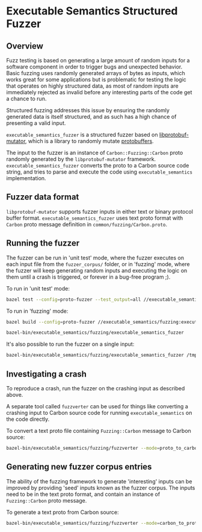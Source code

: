 # Executable Semantics Structured Fuzzer

<!--
Part of the Carbon Language project, under the Apache License v2.0 with LLVM
Exceptions. See /LICENSE for license information.
SPDX-License-Identifier: Apache-2.0 WITH LLVM-exception
-->

## Overview

Fuzz testing is based on generating a large amount of random inputs for a
software component in order to trigger bugs and unexpected behavior. Basic
fuzzing uses randomly generated arrays of bytes as inputs, which works great for
some applications but is problematic for testing the logic that operates on
highly structured data, as most of random inputs are immediately rejected as
invalid before any interesting parts of the code get a chance to run.

Structured fuzzing addresses this issue by ensuring the randomly generated data
is itself structured, and as such has a high chance of presenting a valid input.

`executable_semantics_fuzzer` is a structured fuzzer based on
[libprotobuf-mutator](https://github.com/google/libprotobuf-mutator), which is a
library to randomly mutate
[protobuffers](https://github.com/protocolbuffers/protobuf).

The input to the fuzzer is an instance of `Carbon::Fuzzing::Carbon` proto
randomly generated by the `libprotobuf-mutator` framework.
`executable_semantics_fuzzer` converts the proto to a Carbon source code string,
and tries to parse and execute the code using `executable_semantics`
implementation.

## Fuzzer data format

`libprotobuf-mutator` supports fuzzer inputs in either text or binary protocol
buffer format. `executable_semantics_fuzzer` uses text proto format with
`Carbon` proto message definition in `common/fuzzing/Carbon.proto`.

## Running the fuzzer

The fuzzer can be run in 'unit test' mode, where the fuzzer executes on each
input file from the `fuzzer_corpus/` folder, or in 'fuzzing' mode, where the
fuzzer will keep generating random inputs and executing the logic on them until
a crash is triggered, or forever in a bug-free program ;).

To run in 'unit test' mode:

```bash
bazel test --config=proto-fuzzer --test_output=all //executable_semantics/fuzzing:executable_semantics_fuzzer
```

To run in 'fuzzing' mode:

```bash
bazel build --config=proto-fuzzer //executable_semantics/fuzzing:executable_semantics_fuzzer

bazel-bin/executable_semantics/fuzzing/executable_semantics_fuzzer
```

It's also possible to run the fuzzer on a single input:

```bash
bazel-bin/executable_semantics/fuzzing/executable_semantics_fuzzer /tmp/crash.textproto
```

## Investigating a crash

To reproduce a crash, run the fuzzer on the crashing input as described above.

A separate tool called `fuzzverter` can be used for things like converting a
crashing input to Carbon source code for running `executable_semantics` on the
code directly.

To convert a text proto file containing `Fuzzing::Carbon` message to Carbon
source:

```bash
bazel-bin/executable_semantics/fuzzing/fuzzverter --mode=proto_to_carbon --input /tmp/crash.textproto
```

## Generating new fuzzer corpus entries

The ability of the fuzzing framework to generate 'interesting' inputs can be
improved by providing 'seed' inputs known as the fuzzer corpus. The inputs need
to be in the text proto format, and contain an instance of `Fuzzing::Carbon`
proto message.

To generate a text proto from Carbon source:

```bash
bazel-bin/executable_semantics/fuzzing/fuzzverter --mode=carbon_to_proto --input /tmp/crash.carbon --output /tmp/crash.textproto
```
